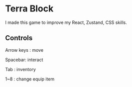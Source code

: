# Terra Block

I made this game to improve my React, Zustand, CSS skills.

## Controls

Arrow keys : move 

Spacebar: interact  

Tab : inventory  

1~8 : change equip item   
